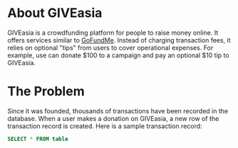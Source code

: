 # About GIVEasia
GIVEasia is a crowdfunding platform for people to raise money online. It offers services similar to [GoFundMe](https://www.gofundme.com/). Instead of charging transaction fees, it relies on optional "tips" from users to cover operational expenses. For example, use can donate $100 to a campaign and pay an optional $10 tip to GIVEasia. 

# The Problem
Since it was founded, thousands of transactions have been recorded in the database. When a user makes a donation on GIVEasia, a new row of the transaction record is created. Here is a sample transaction record:

```SQL
SELECT * FROM table
```
